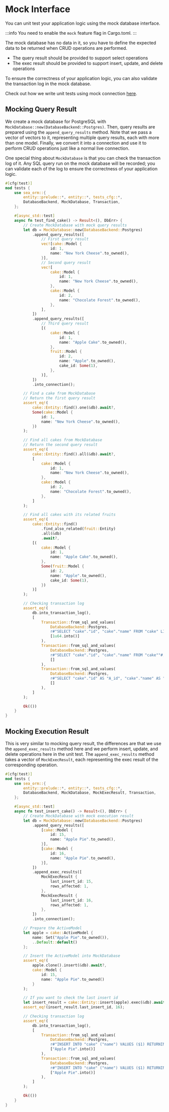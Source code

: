 # Mock Interface

You can unit test your application logic using the mock database interface.

:::info
You need to enable the `mock` feature flag in Cargo.toml.
:::

The mock database has no data in it, so you have to define the expected data to be returned when CRUD operations are performed.
- The query result should be provided to support select operations
- The exec result should be provided to support insert, update, and delete operations

To ensure the correctness of your application logic, you can also validate the transaction log in the mock database.

Check out how we write unit tests using mock connection [here](https://github.com/SeaQL/sea-orm/blob/master/src/executor/paginator.rs#L250).

## Mocking Query Result

We create a mock database for PostgreSQL with `MockDatabase::new(DatabaseBackend::Postgres)`. Then, query results are prepared using the `append_query_results` method. Note that we pass a vector of vectors to it, representing multiple query results, each with more than one model. Finally, we convert it into a connection and use it to perform CRUD operations just like a normal live connection.

One special thing about `MockDatabase` is that you can check the transaction log of it. Any SQL query run on the mock database will be recorded; you can validate each of the log to ensure the correctness of your application logic.

```rust
#[cfg(test)]
mod tests {
    use sea_orm::{
        entity::prelude::*, entity::*, tests_cfg::*,
        DatabaseBackend, MockDatabase, Transaction,
    };

    #[async_std::test]
    async fn test_find_cake() -> Result<(), DbErr> {
        // Create MockDatabase with mock query results
        let db = MockDatabase::new(DatabaseBackend::Postgres)
            .append_query_results([
                // First query result
                vec![cake::Model {
                    id: 1,
                    name: "New York Cheese".to_owned(),
                }],
                // Second query result
                vec![
                    cake::Model {
                        id: 1,
                        name: "New York Cheese".to_owned(),
                    },
                    cake::Model {
                        id: 2,
                        name: "Chocolate Forest".to_owned(),
                    },
                ],
            ])
            .append_query_results([
                // Third query result
                [(
                    cake::Model {
                        id: 1,
                        name: "Apple Cake".to_owned(),
                    },
                    fruit::Model {
                        id: 2,
                        name: "Apple".to_owned(),
                        cake_id: Some(1),
                    },
                )],
            ])
            .into_connection();

        // Find a cake from MockDatabase
        // Return the first query result
        assert_eq!(
            cake::Entity::find().one(&db).await?,
            Some(cake::Model {
                id: 1,
                name: "New York Cheese".to_owned(),
            })
        );

        // Find all cakes from MockDatabase
        // Return the second query result
        assert_eq!(
            cake::Entity::find().all(&db).await?,
            [
                cake::Model {
                    id: 1,
                    name: "New York Cheese".to_owned(),
                },
                cake::Model {
                    id: 2,
                    name: "Chocolate Forest".to_owned(),
                },
            ]
        );

        // Find all cakes with its related fruits
        assert_eq!(
            cake::Entity::find()
                .find_also_related(fruit::Entity)
                .all(&db)
                .await?,
            [(
                cake::Model {
                    id: 1,
                    name: "Apple Cake".to_owned(),
                },
                Some(fruit::Model {
                    id: 2,
                    name: "Apple".to_owned(),
                    cake_id: Some(1),
                })
            )]
        );

        // Checking transaction log
        assert_eq!(
            db.into_transaction_log(),
            [
                Transaction::from_sql_and_values(
                    DatabaseBackend::Postgres,
                    r#"SELECT "cake"."id", "cake"."name" FROM "cake" LIMIT $1"#,
                    [1u64.into()]
                ),
                Transaction::from_sql_and_values(
                    DatabaseBackend::Postgres,
                    r#"SELECT "cake"."id", "cake"."name" FROM "cake""#,
                    []
                ),
                Transaction::from_sql_and_values(
                    DatabaseBackend::Postgres,
                    r#"SELECT "cake"."id" AS "A_id", "cake"."name" AS "A_name", "fruit"."id" AS "B_id", "fruit"."name" AS "B_name", "fruit"."cake_id" AS "B_cake_id" FROM "cake" LEFT JOIN "fruit" ON "cake"."id" = "fruit"."cake_id""#,
                    []
                ),
            ]
        );

        Ok(())
    }
}
```

## Mocking Execution Result

This is very similar to mocking query result, the differences are that we use the `append_exec_results` method here and we perform insert, update, and delete operations here in the unit test. The `append_exec_results` method takes a vector of `MockExecResult`, each representing the exec result of the corresponding operation.

```rust
#[cfg(test)]
mod tests {
    use sea_orm::{
        entity::prelude::*, entity::*, tests_cfg::*,
        DatabaseBackend, MockDatabase, MockExecResult, Transaction,
    };

    #[async_std::test]
    async fn test_insert_cake() -> Result<(), DbErr> {
        // Create MockDatabase with mock execution result
        let db = MockDatabase::new(DatabaseBackend::Postgres)
            .append_query_results([
                [cake::Model {
                    id: 15,
                    name: "Apple Pie".to_owned(),
                }],
                [cake::Model {
                    id: 16,
                    name: "Apple Pie".to_owned(),
                }],
            ])
            .append_exec_results([
                MockExecResult {
                    last_insert_id: 15,
                    rows_affected: 1,
                },
                MockExecResult {
                    last_insert_id: 16,
                    rows_affected: 1,
                },
            ])
            .into_connection();

        // Prepare the ActiveModel
        let apple = cake::ActiveModel {
            name: Set("Apple Pie".to_owned()),
            ..Default::default()
        };

        // Insert the ActiveModel into MockDatabase
        assert_eq!(
            apple.clone().insert(&db).await?,
            cake::Model {
                id: 15,
                name: "Apple Pie".to_owned()
            }
        );

        // If you want to check the last insert id
        let insert_result = cake::Entity::insert(apple).exec(&db).await?;
        assert_eq!(insert_result.last_insert_id, 16);

        // Checking transaction log
        assert_eq!(
            db.into_transaction_log(),
            [
                Transaction::from_sql_and_values(
                    DatabaseBackend::Postgres,
                    r#"INSERT INTO "cake" ("name") VALUES ($1) RETURNING "id", "name""#,
                    ["Apple Pie".into()]
                ),
                Transaction::from_sql_and_values(
                    DatabaseBackend::Postgres,
                    r#"INSERT INTO "cake" ("name") VALUES ($1) RETURNING "id""#,
                    ["Apple Pie".into()]
                ),
            ]
        );

        Ok(())
    }
}
```
